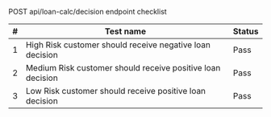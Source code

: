 POST api/loan-calc/decision endpoint checklist

| # | Test name    | Status |
|---|--------------|--------|
| 1 | High Risk customer should receive negative loan decision | Pass   |
| 2 | Medium Risk customer should receive positive loan decision| Pass   |
| 3 | Low Risk customer should receive positive loan decision   | Pass|